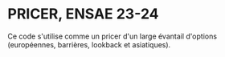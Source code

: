 # **PRICER, ENSAE 23-24**

Ce code s'utilise comme un pricer d'un large évantail d'options (européennes, barrières, lookback et asiatiques).
